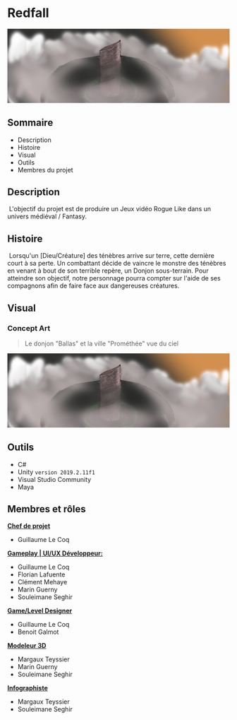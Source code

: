 # Redfall

![](https://github.com/Ewillian/RedFall/blob/master/Image/tour.png?raw=true)



## Sommaire

- Description
- Histoire
- Visual
- Outils
- Membres du projet



## Description

​		L'objectif du projet est de produire un Jeux vidéo Rogue Like dans un univers médiéval / Fantasy.



## Histoire

​	Lorsqu'un [Dieu/Créature] des ténèbres arrive sur terre, cette dernière court à sa perte. Un combattant décide de vaincre le monstre des ténèbres en venant à bout de son terrible repère, un Donjon sous-terrain. Pour atteindre son objectif, notre personnage pourra compter sur l'aide de ses compagnons afin de faire face aux dangereuses créatures.   



## Visual



### Concept Art

> Le donjon "Ballas" et la ville "Prométhée" vue du ciel

![](https://github.com/Ewillian/RedFall/blob/master/Image/tour.png?raw=true)



## Outils

- C#
- Unity `version 2019.2.11f1`
- Visual Studio Community
- Maya



## Membres et rôles

**<u>Chef de projet</u>** 

- Guillaume Le Coq



**<u>Gameplay | UI/UX Développeur:</u>**

- Guillaume Le Coq
- Florian Lafuente
- Clément Mehaye
- Marin Guerny
- Souleimane Seghir



**<u>Game/Level Designer</u>**

- Guillaume Le Coq
- Benoit Galmot



**<u>Modeleur 3D</u>**

- Margaux Teyssier
- Marin Guerny
- Souleimane Seghir



**<u>Infographiste</u>**

- Margaux Teyssier
- Souleimane Seghir